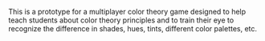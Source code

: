 This is a prototype for a multiplayer color theory game designed to help teach students about color theory principles and to train their eye to recognize the difference in shades, hues, tints, different color palettes, etc.
